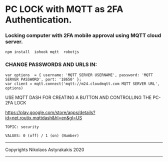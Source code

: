# PC LOCK with MQTT as 2FA Authentication.

### Locking computer with 2FA mobile approval using MQTT cloud server.

``` 
npm install  iohook mqtt  robotjs
```

### CHANGE PASSWORDS AND URLS IN:
```
var options  = { username: 'MQTT SERVER USERNAME', password: 'MQTT SERVER PASSWORD', port: '18650' };
var client = mqtt.connect('mqtt://m24.cloudmqtt.com MQTT SERVER URL', options)
```
USE MQTT DASH FOR CREATING A BUTTON AND CONTROLLING THE PC-2FA LOCK

https://play.google.com/store/apps/details?id=net.routix.mqttdash&hl=en&gl=US

```
TOPIC: security

VALUES: 0 (off) / 1 (on) (Number) 
```
 
--------------------------------------------------------

Copyrights Nikolaos Astyrakakis 2020

--------------------------------------------------------
